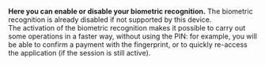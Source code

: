 **Here you can enable or disable your biometric recognition.** The biometric recognition is already disabled if not supported by this device.  
 The activation of the biometric recognition makes it possible to carry out some operations in a faster way, without using the PIN: for example, you will be able to confirm a payment with the fingerprint, or to quickly re-access the application (if the session is still active).
